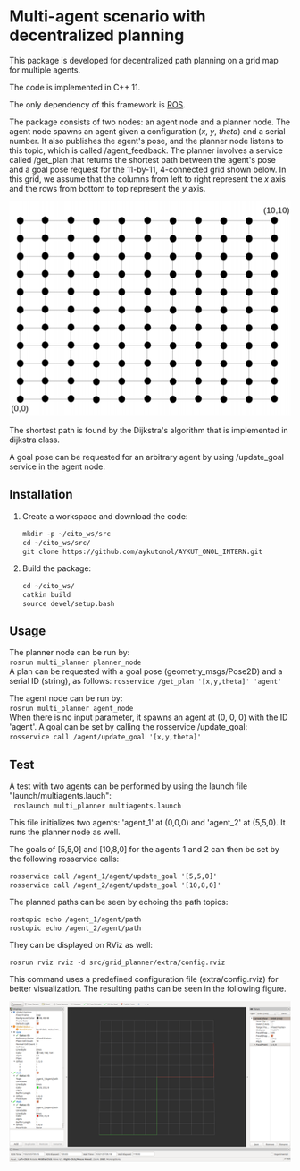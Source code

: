 # Multi-agent scenario with decentralized planning
This package is developed for decentralized path planning on a grid map for multiple agents.

The code is implemented in C++ 11.

The only dependency of this framework is [ROS](http://www.ros.org/install/).

The package consists of two nodes: an agent node and a planner node. The agent node spawns an agent given a configuration
(_x_, _y_, _theta_) and a serial number. It also publishes the agent's pose, and the planner node listens to this topic,
which is called /agent_feedback. The planner involves a service called /get_plan that returns the shortest path between the
agent's pose and a goal pose request for the 11-by-11, 4-connected grid shown below. In this grid, we assume that the 
columns from left to right represent the _x_ axis and the rows from bottom to top represent the _y_ axis. 

![](https://github.com/aykutonol/AYKUT_ONOL_INTERN/blob/master/extra/grid.png)

The shortest path is found by the Dijkstra's algorithm that is implemented in dijkstra class.

A goal pose can be requested for an arbitrary agent by using /update_goal service in the agent node.

## Installation
1. Create a workspace and download the code:  
    ```
    mkdir -p ~/cito_ws/src
    cd ~/cito_ws/src/
    git clone https://github.com/aykutonol/AYKUT_ONOL_INTERN.git
    ```  
2. Build the package:
    ```
    cd ~/cito_ws/
    catkin build
    source devel/setup.bash
    ```

## Usage
The planner node can be run by:  
`rosrun multi_planner planner_node`  
A plan can be requested with a goal pose (geometry_msgs/Pose2D) and a serial ID (string), as follows:
`rosservice /get_plan '[x,y,theta]' 'agent'`

The agent node can be run by:  
`rosrun multi_planner agent_node`  
When there is no input parameter, it spawns an agent at (0, 0, 0) with the ID 'agent'. A goal can be set by calling the
rosservice /update_goal:  
`rosservice call /agent/update_goal '[x,y,theta]'`

## Test
A test with two agents can be performed by using 
the launch file "launch/multiagents.lauch":  
` roslaunch multi_planner multiagents.launch`

This file initializes two agents: 'agent_1' at (0,0,0) and 'agent_2' at (5,5,0). It runs the planner node as well.

The goals of [5,5,0] and [10,8,0] for the agents 1 and 2 can then be set by the following rosservice calls:  
```
rosservice call /agent_1/agent/update_goal '[5,5,0]'
rosservice call /agent_2/agent/update_goal '[10,8,0]'
```

The planned paths can be seen by echoing the path topics:
```
rostopic echo /agent_1/agent/path
rostopic echo /agent_2/agent/path
```

They can be displayed on RViz as well:
```
rosrun rviz rviz -d src/grid_planner/extra/config.rviz
```
This command uses a predefined configuration file (extra/config.rviz) for better visualization. The resulting paths
can be seen in the following figure.

![](https://github.com/aykutonol/AYKUT_ONOL_INTERN/blob/master/extra/rviz_ss.png)
